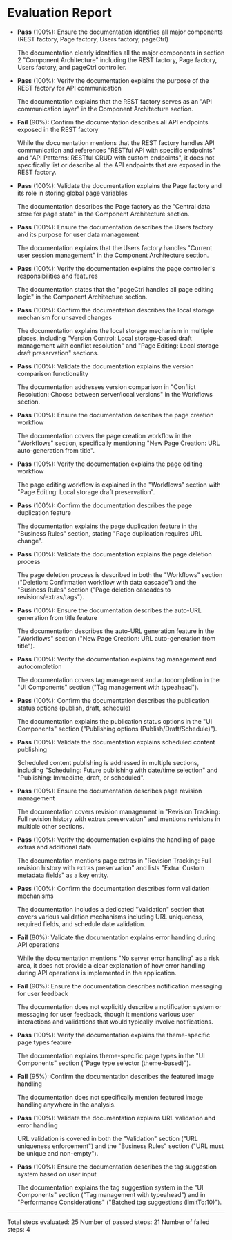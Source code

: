 # Evaluation Report

- **Pass** (100%): Ensure the documentation identifies all major components (REST factory, Page factory, Users factory, pageCtrl)
  
  The documentation clearly identifies all the major components in section 2 "Component Architecture" including the REST factory, Page factory, Users factory, and pageCtrl controller.

- **Pass** (100%): Verify the documentation explains the purpose of the REST factory for API communication
  
  The documentation explains that the REST factory serves as an "API communication layer" in the Component Architecture section.

- **Fail** (90%): Confirm the documentation describes all API endpoints exposed in the REST factory
  
  While the documentation mentions that the REST factory handles API communication and references "RESTful API with specific endpoints" and "API Patterns: RESTful CRUD with custom endpoints", it does not specifically list or describe all the API endpoints that are exposed in the REST factory.

- **Pass** (100%): Validate the documentation explains the Page factory and its role in storing global page variables
  
  The documentation describes the Page factory as the "Central data store for page state" in the Component Architecture section.

- **Pass** (100%): Ensure the documentation describes the Users factory and its purpose for user data management
  
  The documentation explains that the Users factory handles "Current user session management" in the Component Architecture section.

- **Pass** (100%): Verify the documentation explains the page controller's responsibilities and features
  
  The documentation states that the "pageCtrl handles all page editing logic" in the Component Architecture section.

- **Pass** (100%): Confirm the documentation describes the local storage mechanism for unsaved changes
  
  The documentation explains the local storage mechanism in multiple places, including "Version Control: Local storage-based draft management with conflict resolution" and "Page Editing: Local storage draft preservation" sections.

- **Pass** (100%): Validate the documentation explains the version comparison functionality
  
  The documentation addresses version comparison in "Conflict Resolution: Choose between server/local versions" in the Workflows section.

- **Pass** (100%): Ensure the documentation describes the page creation workflow
  
  The documentation covers the page creation workflow in the "Workflows" section, specifically mentioning "New Page Creation: URL auto-generation from title".

- **Pass** (100%): Verify the documentation explains the page editing workflow
  
  The page editing workflow is explained in the "Workflows" section with "Page Editing: Local storage draft preservation".

- **Pass** (100%): Confirm the documentation describes the page duplication feature
  
  The documentation explains the page duplication feature in the "Business Rules" section, stating "Page duplication requires URL change".

- **Pass** (100%): Validate the documentation explains the page deletion process
  
  The page deletion process is described in both the "Workflows" section ("Deletion: Confirmation workflow with data cascade") and the "Business Rules" section ("Page deletion cascades to revisions/extras/tags").

- **Pass** (100%): Ensure the documentation describes the auto-URL generation from title feature
  
  The documentation describes the auto-URL generation feature in the "Workflows" section ("New Page Creation: URL auto-generation from title").

- **Pass** (100%): Verify the documentation explains tag management and autocompletion
  
  The documentation covers tag management and autocompletion in the "UI Components" section ("Tag management with typeahead").

- **Pass** (100%): Confirm the documentation describes the publication status options (publish, draft, schedule)
  
  The documentation explains the publication status options in the "UI Components" section ("Publishing options (Publish/Draft/Schedule)").

- **Pass** (100%): Validate the documentation explains scheduled content publishing
  
  Scheduled content publishing is addressed in multiple sections, including "Scheduling: Future publishing with date/time selection" and "Publishing: Immediate, draft, or scheduled".

- **Pass** (100%): Ensure the documentation describes page revision management
  
  The documentation covers revision management in "Revision Tracking: Full revision history with extras preservation" and mentions revisions in multiple other sections.

- **Pass** (100%): Verify the documentation explains the handling of page extras and additional data
  
  The documentation mentions page extras in "Revision Tracking: Full revision history with extras preservation" and lists "Extra: Custom metadata fields" as a key entity.

- **Pass** (100%): Confirm the documentation describes form validation mechanisms
  
  The documentation includes a dedicated "Validation" section that covers various validation mechanisms including URL uniqueness, required fields, and schedule date validation.

- **Fail** (80%): Validate the documentation explains error handling during API operations
  
  While the documentation mentions "No server error handling" as a risk area, it does not provide a clear explanation of how error handling during API operations is implemented in the application.

- **Fail** (90%): Ensure the documentation describes notification messaging for user feedback
  
  The documentation does not explicitly describe a notification system or messaging for user feedback, though it mentions various user interactions and validations that would typically involve notifications.

- **Pass** (100%): Verify the documentation explains the theme-specific page types feature
  
  The documentation explains theme-specific page types in the "UI Components" section ("Page type selector (theme-based)").

- **Fail** (95%): Confirm the documentation describes the featured image handling
  
  The documentation does not specifically mention featured image handling anywhere in the analysis.

- **Pass** (100%): Validate the documentation explains URL validation and error handling
  
  URL validation is covered in both the "Validation" section ("URL uniqueness enforcement") and the "Business Rules" section ("URL must be unique and non-empty").

- **Pass** (100%): Ensure the documentation describes the tag suggestion system based on user input
  
  The documentation explains the tag suggestion system in the "UI Components" section ("Tag management with typeahead") and in "Performance Considerations" ("Batched tag suggestions (limitTo:10)").

---

Total steps evaluated: 25
Number of passed steps: 21
Number of failed steps: 4